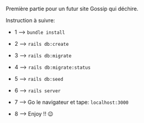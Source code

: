 Première partie pour un futur site Gossip qui déchire.

Instruction à suivre:

* 1 --> `bundle install` 

* 2 --> `rails db:create`

* 3 --> `rails db:migrate`

* 4 --> `rails db:migrate:status`

* 5 --> `rails db:seed`

* 6 --> `rails server`

* 7 --> Go le navigateur et tape: `localhost:3000`

* 8 --> Enjoy !! 😉
